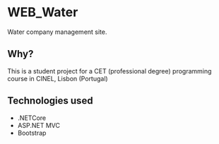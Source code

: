 # WEB_Water

Water company management site.

## Why?

This is a student project for a CET (professional degree) programming course in CINEL, Lisbon (Portugal)

## Technologies used
- .NETCore
- ASP.NET MVC
- Bootstrap
